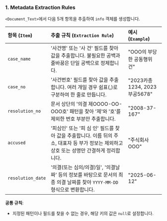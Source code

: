 ### 1. Metadata Extraction Rules
`<Document_Text>`에서 다음 5개 항목을 추출하여 `info` 객체를 생성합니다.

| 항목 (`Item`)     | 추출 규칙 (`Extraction Rule`)                                                                               | 예시 (`Example`)              |
| :---------------- | :---------------------------------------------------------------------------------------------------------- | :---------------------------- |
| `case_name`       | '사건명' 또는 '사 건' 필드를 찾아 값을 추출합니다. 불필요한 공백과 줄바꿈은 단일 공백으로 정제합니다.        | "OOO의 부당한 공동행위 건"    |
| `case_no`         | '사건번호' 필드를 찾아 값을 추출합니다. 여러 개일 경우 쉼표(,)로 구분하여 한 줄로 만듭니다.                    | "2023카총1234, 2023부공5678" |
| `resolution_no`   | 문서 상단의 '의결 제OOOO-OO-OOO호' 패턴을 찾아 '제'와 '호'를 제외한 번호 부분만 추출합니다.                 | "2008-37-167"                 |
| `accused`         | '피심인' 또는 '피 심 인' 필드를 찾아 값을 추출합니다. 이름 뒤의 주소, 대표자 등 부가 정보는 제외하고 상호 또는 성명만 간결하게 정리합니다. | "주식회사 OOO"                |
| `resolution_date` | '의결(또는 심의/의결)일', '의결날짜' 등의 정보를 바탕으로 문서의 최종 의결 날짜를 찾아 `YYYY-MM-DD` 형식으로 변환합니다. | "2025-06-12"                  |

**공통 규칙**:
* 지정된 패턴이나 필드를 찾을 수 없는 경우, 해당 키의 값은 `null`로 설정합니다.
